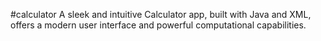 #calculator
A sleek and intuitive Calculator app, built with Java and XML, offers a modern user interface and powerful computational capabilities.
